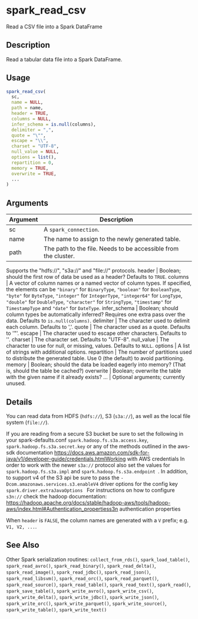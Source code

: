 # spark_read_csv


Read a CSV file into a Spark DataFrame




## Description

Read a tabular data file into a Spark DataFrame.





## Usage
```r
spark_read_csv(
  sc,
  name = NULL,
  path = name,
  header = TRUE,
  columns = NULL,
  infer_schema = is.null(columns),
  delimiter = ",",
  quote = "\"",
  escape = "\\",
  charset = "UTF-8",
  null_value = NULL,
  options = list(),
  repartition = 0,
  memory = TRUE,
  overwrite = TRUE,
  ...
)
```




## Arguments


Argument      |Description
------------- |----------------
sc | A ``spark_connection``.
name | The name to assign to the newly generated table.
path | The path to the file. Needs to be accessible from the cluster.
Supports the "hdfs://", "s3a://" and "file://" protocols.
header | Boolean; should the first row of data be used as a header?
Defaults to ``TRUE``.
columns | A vector of column names or a named vector of column types.
If specified, the elements can be ``"binary"`` for ``BinaryType``,
``"boolean"`` for ``BooleanType``, ``"byte"`` for ``ByteType``,
``"integer"`` for ``IntegerType``, ``"integer64"`` for ``LongType``,
``"double"`` for ``DoubleType``, ``"character"`` for ``StringType``,
``"timestamp"`` for ``TimestampType`` and ``"date"`` for ``DateType``.
infer_schema | Boolean; should column types be automatically inferred?
Requires one extra pass over the data. Defaults to ``is.null(columns)``.
delimiter | The character used to delimit each column. Defaults to ','.
quote | The character used as a quote. Defaults to '"'.
escape | The character used to escape other characters. Defaults to '\'.
charset | The character set. Defaults to "UTF-8".
null_value | The character to use for null, or missing, values. Defaults to ``NULL``.
options | A list of strings with additional options.
repartition | The number of partitions used to distribute the
generated table. Use 0 (the default) to avoid partitioning.
memory | Boolean; should the data be loaded eagerly into memory? (That
is, should the table be cached?)
overwrite | Boolean; overwrite the table with the given name if it
already exists?
... | Optional arguments; currently unused.




## Details

You can read data from HDFS (``hdfs://``), S3 (``s3a://``),
  as well as the local file system (``file://``).

If you are reading from a secure S3 bucket be sure to set the following in your spark-defaults.conf
``spark.hadoop.fs.s3a.access.key``, ``spark.hadoop.fs.s3a.secret.key`` or any of the methods outlined in the aws-sdk
documentation https://docs.aws.amazon.com/sdk-for-java/v1/developer-guide/credentials.htmlWorking with AWS credentials
In order to work with the newer ``s3a://`` protocol also set the values for ``spark.hadoop.fs.s3a.impl`` and ``spark.hadoop.fs.s3a.endpoint ``.
In addition, to support v4 of the S3 api be sure to pass the ``-Dcom.amazonaws.services.s3.enableV4`` driver options
for the config key ``spark.driver.extraJavaOptions ``
For instructions on how to configure ``s3n://`` check the hadoop documentation:
https://hadoop.apache.org/docs/stable/hadoop-aws/tools/hadoop-aws/index.html#Authentication_propertiess3n authentication properties

When ``header`` is ``FALSE``, the column names are generated with a
``V`` prefix; e.g. ``V1, V2, ...``.







## See Also

Other Spark serialization routines: 
`collect_from_rds()`,
`spark_load_table()`,
`spark_read_avro()`,
`spark_read_binary()`,
`spark_read_delta()`,
`spark_read_image()`,
`spark_read_jdbc()`,
`spark_read_json()`,
`spark_read_libsvm()`,
`spark_read_orc()`,
`spark_read_parquet()`,
`spark_read_source()`,
`spark_read_table()`,
`spark_read_text()`,
`spark_read()`,
`spark_save_table()`,
`spark_write_avro()`,
`spark_write_csv()`,
`spark_write_delta()`,
`spark_write_jdbc()`,
`spark_write_json()`,
`spark_write_orc()`,
`spark_write_parquet()`,
`spark_write_source()`,
`spark_write_table()`,
`spark_write_text()`



